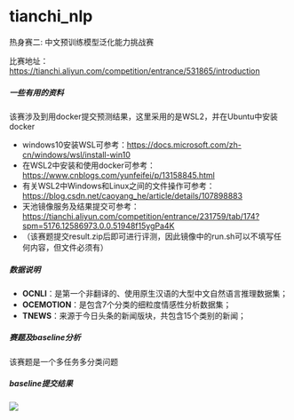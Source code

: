 # tianchi_nlp
热身赛二: 中文预训练模型泛化能力挑战赛

比赛地址：https://tianchi.aliyun.com/competition/entrance/531865/introduction



##### **一些有用的资料**

该赛涉及到用docker提交预测结果，这里采用的是WSL2，并在Ubuntu中安装docker

- windows10安装WSL可参考：https://docs.microsoft.com/zh-cn/windows/wsl/install-win10
- 在WSL2中安装和使用docker可参考：https://www.cnblogs.com/yunfeifei/p/13158845.html
- 有关WSL2中Windows和Linux之间的文件操作可参考：https://blog.csdn.net/caoyang_he/article/details/107898883
- 天池镜像服务及结果提交可参考：https://tianchi.aliyun.com/competition/entrance/231759/tab/174?spm=5176.12586973.0.0.51948f15ygPa4K
- （该赛题提交result.zip后即可进行评测，因此镜像中的run.sh可以不填写任何内容，但文件必须有）



##### **数据说明**

- **OCNLI**：是第一个非翻译的、使用原生汉语的大型中文自然语言推理数据集；
- **OCEMOTION**：是包含7个分类的细粒度情感性分析数据集；
- **TNEWS**：来源于今日头条的新闻版块，共包含15个类别的新闻；



##### **赛题及baseline分析**

该赛题是一个多任务多分类问题



##### **baseline提交结果**

![](https://github.com/LiuXiangYuan/tianchi_nlp/tree/main/pictures)

